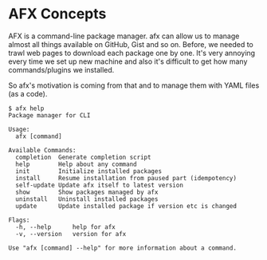# AFX Concepts

AFX is a command-line package manager. afx can allow us to manage almost all things available on GitHub, Gist and so on. Before, we needed to trawl web pages to download each package one by one. It's very annoying every time we set up new machine and also it's difficult to get how many commands/plugins we installed.

So afx's motivation is coming from that and to manage them with YAML files (as a code).

```console
$ afx help
Package manager for CLI

Usage:
  afx [command]

Available Commands:
  completion  Generate completion script
  help        Help about any command
  init        Initialize installed packages
  install     Resume installation from paused part (idempotency)
  self-update Update afx itself to latest version
  show        Show packages managed by afx
  uninstall   Uninstall installed packages
  update      Update installed package if version etc is changed

Flags:
  -h, --help      help for afx
  -v, --version   version for afx

Use "afx [command] --help" for more information about a command.
```
